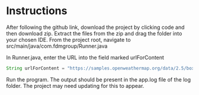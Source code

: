 # Instructions

After following the github link, download the project by clicking code and then download zip.
Extract the files from the zip and drag the folder into your chosen IDE.
From the project root, navigate to src/main/java/com.fdmgroup/Runner.java

In Runner.java, enter the URL into the field marked urlForContent
```Java
String urlForContent = "https://samples.openweathermap.org/data/2.5/box/city?bbox=12,32,15,37,10&appid=b6907d289e10d714a6e88b30761fae22";
```
Run the program. The output should be present in the app.log file of the log folder. The project may need updating for this to appear.